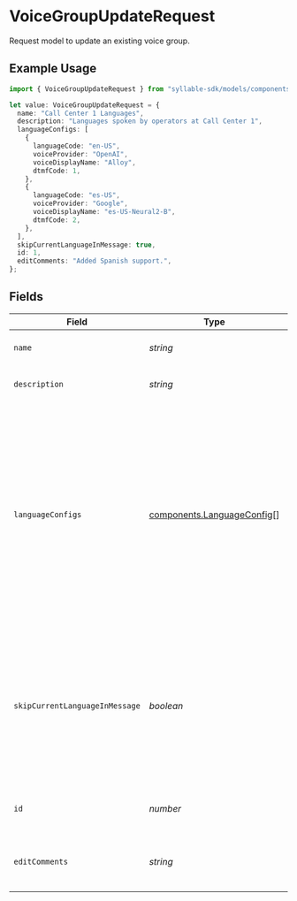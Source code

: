 # VoiceGroupUpdateRequest

Request model to update an existing voice group.

## Example Usage

```typescript
import { VoiceGroupUpdateRequest } from "syllable-sdk/models/components";

let value: VoiceGroupUpdateRequest = {
  name: "Call Center 1 Languages",
  description: "Languages spoken by operators at Call Center 1",
  languageConfigs: [
    {
      languageCode: "en-US",
      voiceProvider: "OpenAI",
      voiceDisplayName: "Alloy",
      dtmfCode: 1,
    },
    {
      languageCode: "es-US",
      voiceProvider: "Google",
      voiceDisplayName: "es-US-Neural2-B",
      dtmfCode: 2,
    },
  ],
  skipCurrentLanguageInMessage: true,
  id: 1,
  editComments: "Added Spanish support.",
};
```

## Fields

| Field                                                                                                                                                                                                                          | Type                                                                                                                                                                                                                           | Required                                                                                                                                                                                                                       | Description                                                                                                                                                                                                                    | Example                                                                                                                                                                                                                        |
| ------------------------------------------------------------------------------------------------------------------------------------------------------------------------------------------------------------------------------ | ------------------------------------------------------------------------------------------------------------------------------------------------------------------------------------------------------------------------------ | ------------------------------------------------------------------------------------------------------------------------------------------------------------------------------------------------------------------------------ | ------------------------------------------------------------------------------------------------------------------------------------------------------------------------------------------------------------------------------ | ------------------------------------------------------------------------------------------------------------------------------------------------------------------------------------------------------------------------------ |
| `name`                                                                                                                                                                                                                         | *string*                                                                                                                                                                                                                       | :heavy_check_mark:                                                                                                                                                                                                             | The name of the language group.                                                                                                                                                                                                | Call Center 1 Languages                                                                                                                                                                                                        |
| `description`                                                                                                                                                                                                                  | *string*                                                                                                                                                                                                                       | :heavy_minus_sign:                                                                                                                                                                                                             | Description of the language group.                                                                                                                                                                                             | Languages spoken by operators at Call Center 1                                                                                                                                                                                 |
| `languageConfigs`                                                                                                                                                                                                              | [components.LanguageConfig](../../models/components/languageconfig.md)[]                                                                                                                                                       | :heavy_check_mark:                                                                                                                                                                                                             | Voice and DTMF configurations for each language in the group.                                                                                                                                                                  | [<br/>{<br/>"dtmf_code": 1,<br/>"language_code": "en-US",<br/>"voice_display_name": "Alloy",<br/>"voice_provider": "OpenAI"<br/>},<br/>{<br/>"dtmf_code": 2,<br/>"language_code": "es-US",<br/>"voice_display_name": "es-US-Neural2-B",<br/>"voice_provider": "Google"<br/>}<br/>] |
| `skipCurrentLanguageInMessage`                                                                                                                                                                                                 | *boolean*                                                                                                                                                                                                                      | :heavy_check_mark:                                                                                                                                                                                                             | Whether a custom message using the language group to generate a language DTMF menu should skip the agent's current language in the menu.                                                                                       | true                                                                                                                                                                                                                           |
| `id`                                                                                                                                                                                                                           | *number*                                                                                                                                                                                                                       | :heavy_check_mark:                                                                                                                                                                                                             | The ID of the language group to update.                                                                                                                                                                                        | 1                                                                                                                                                                                                                              |
| `editComments`                                                                                                                                                                                                                 | *string*                                                                                                                                                                                                                       | :heavy_minus_sign:                                                                                                                                                                                                             | Comments for the most recent edit to the language group.                                                                                                                                                                       | Added Spanish support.                                                                                                                                                                                                         |